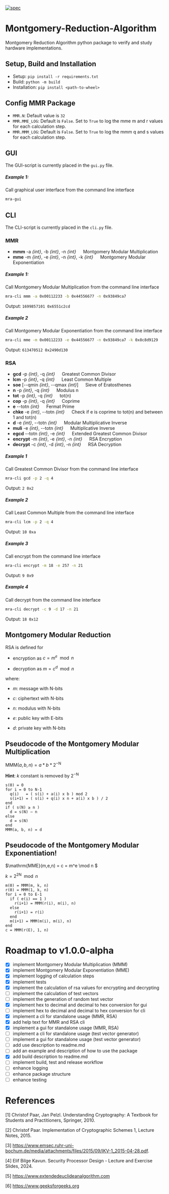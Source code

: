 
[![spec](https://github.com/AndreasWillibaldWeber/Montgomery-Reduction-Algorithm/actions/workflows/main.yml/badge.svg)](https://github.com/AndreasWillibaldWeber/Montgomery-Reduction-Algorithm/actions/workflows/main.yml)

# Montgomery-Reduction-Algorithm

Montgomery Reduction Algorithm python package to verify and study hardware implementations.

## Setup, Build and Installation

- Setup: `pip install -r requirements.txt`
- Build: `python -m build`
- Installation: `pip install <path-to-wheel>`

## Config MMR Package

- `MMR.N`: Default value is `32`
- `MMR.MME_LOG`: Default is `False`. Set to `True` to log the mme m and r values for each calculation step.
- `MMR.MMM_LOG`: Default is `False`. Set to `True` to log the mmm q and s values for each calculation step.

## GUI

The GUI-script is currently placed in the `gui.py` file.

##### Example 1:

Call graphical user interface from the command line interface
```bash
mra-gui
```

## CLI

The CLI-script is currently placed in the `cli.py` file.

### MMR

* **mmm** -a *{int}*, -b *{int}*, -n *{int}* &emsp; Montgomery Modular Multiplication
* **mme** -m *{int}*, -e *{int}*, -n *{int}*, -k *{int}* &emsp; Montgomery Modular Exponentiation

##### Example 1:

Call Montgomery Modular Multiplication from the command line interface
```bash
mra-cli mmm -a 0x00112233 -b 0x44556677 -n 0x93849ca7
```
Output: `1699857101 0x6551c2cd`

##### Example 2

Call Montgomery Modular Exponentiation from the command line interface
```bash
mra-cli mme -m 0x00112233 -e 0x44556677 -n 0x93849ca7 -k 0x8c8d9129
```
Output: `613470512 0x2490d130`

### RSA

* **gcd** -p *{int}*, -q *{int}* &emsp; Greatest Common Divisor
* **lcm** -p *{int}*, -q *{int}* &emsp; Least Common Multiple
* **soe** [--qmin *{int}*, --qmax *{int}*] &emsp; Sieve of Eratosthenes
* **n** -p *{int}*, -q *{int}* &emsp; Modulus n
* **tot** -p *{int}*, -q *{int}* &emsp; tot(n)
* **cop** -p *{int}*, -q *{int}* &emsp; Coprime
* **e** --totn *{int}* &emsp; Fermat Prime
* **chke** -e *{int}*, --totn *{int}* &emsp; Check if e is coprime to tot(n) and between 1 and tot(n)
* **d** -e *{int}*, --totn *{int}* &emsp; Modular Multiplicative Inverse
* **muli** -e *{int}*, --totn *{int}* &emsp; Multiplicative Inverse
* **egcd** --totn *{int}*, -e *{int}* &emsp; Extended Greatest Common Divisor
* **encrypt** -m *{int}*, -e *{int}*, -n *{int}* &emsp; RSA Encryption
* **decrypt** -c *{int}*, -d *{int}*, -n *{int}* &emsp; RSA Decryption


##### Example 1

Call Greatest Common Divisor from the command line interface
```bash
mra-cli gcd -p 2 -q 4 
```
Output: `2 0x2`

##### Example 2

Call Least Common Multiple from the command line interface
```bash
mra-cli lcm -p 2 -q 4
```
Output: `10 0xa`

##### Example 3

Call encrypt from the command line interface
```bash
mra-cli encrypt -m 18 -e 257 -n 21
```
Output: `9 0x9`

##### Example 4

Call decrypt from the command line interface
```bash
mra-cli decrypt -c 9 -d 17 -n 21
```
Output: `18 0x12`

## Montgomery Modular Reduction

RSA is defined for

 - encryption as $c = m^e \mod n$

 - decryption as $m = c^d \mod n$

where:

 - $m$: message with N-bits

 - $c$: ciphertext with N-bits

 - $n$: modulus with N-bits

 - $e$: public key with E-bits

 - $d$: private key with N-bits

## Pseudocode of the Montgomery Modular Multiplication

$\mathrm{MMM}(a,b,n) = a * b * 2^{-\mathrm{N}}$

**Hint**: $k$ constant is removed by $2^{-\mathrm{N}}$

```
s(0) = 0
for i = 0 to N-1
  q(i)   = ( s(i) + a(i) x b ) mod 2
  s(i+1) = ( s(i) + q(i) x n + a(i) x b ) / 2
end
if ( s(N) ≥ n )
  d = s(N) – n
else
  d = s(N)
end
MMM(a, b, n) = d
```

## Pseudocode of the Montgomery Modular Exponentiation!

$\mathrm{MME}(m,e,n) = c = m^e \mod n $

$k = 2^{2\mathrm{N}} \mod n$

```
m(0) = MMM(m, k, n)
r(0) = MMM(1, k, n)
for i = 0 to E-1
  if ( e(i) == 1 )
    r(i+1) = MMM(r(i), m(i), n)
  else
    r(i+1) = r(i)
  end
  m(i+1) = MMM(m(i), m(i), n)
end
c = MMM(r(E), 1, n)
```

# Roadmap to v1.0.0-alpha

- [x] implement Montgomery Modular Multiplication (MMM)
- [x] implement Montgomery Modular Exponentiation (MME)
- [x] implement logging of calculation steps
- [x] implement tests
- [x] implement the calculation of rsa values for encrypting and decrypting
- [ ] implement the calculation of test vectors
- [ ] implement the generation of random test vector
- [x] implement hex to decimal and decimal to hex conversion for gui
- [ ] implement hex to decimal and decimal to hex conversion for cli
- [x] implement a cli for standalone usage (MMR, RSA)
- [x] add help text for MMR and RSA cli
- [x] implement a gui for standalone usage (MMR, RSA)
- [ ] implement a cli for standalone usage (test vector generator)
- [ ] implement a gui for standalone usage (test vector generator)
- [ ] add use description to readme.md
- [ ] add an example and description of how to use the package
- [x] add build description to readme.md
- [ ] implement build, test and release workflow
- [ ] enhance logging
- [ ] enhance package structure
- [ ] enhance testing

# References

[1] Christof Paar, Jan Pelzl. Understanding Cryptography: A Textbook for Students and Practitioners, Springer, 2010.

[2] Christof Paar. Implementation of Cryptographic Schemes 1, Lecture Notes, 2015.

[3] https://www.emsec.ruhr-uni-bochum.de/media/attachments/files/2015/09/IKV-1_2015-04-28.pdf.

[4] Elif Bilge Kavun. Security Processor Design - Lecture and Exercise Slides, 2024.

[5] https://www.extendedeuclideanalgorithm.com

[6] https://www.geeksforgeeks.org
